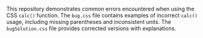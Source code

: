 This repository demonstrates common errors encountered when using the CSS `calc()` function.  The `bug.css` file contains examples of incorrect `calc()` usage, including missing parentheses and inconsistent units. The `bugSolution.css` file provides corrected versions with explanations.
